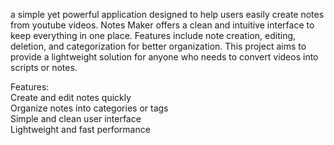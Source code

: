 a simple yet powerful application designed to help users easily create notes from youtube videos. Notes Maker offers a clean and intuitive interface to keep everything in one place. Features include note creation, editing, deletion, and categorization for better organization. This project aims to provide a lightweight solution for anyone who needs to convert videos into scripts or notes.   
       
Features:        
Create and edit notes quickly      
Organize notes into categories or tags         
Simple and clean user interface        
Lightweight and fast performance  
 




  
